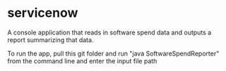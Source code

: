 # servicenow

A console application that reads in software spend data and outputs a report
summarizing that data.

To run the app, pull this git folder and run "java SoftwareSpendReporter" from the command line and enter the input file path